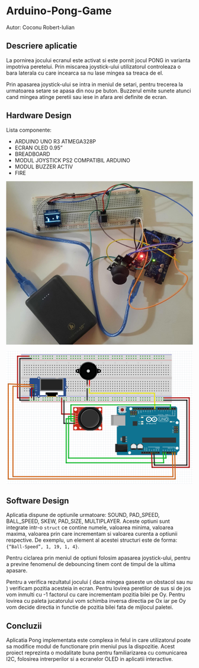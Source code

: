 # Arduino-Pong-Game

Autor: Coconu Robert-Iulian

## Descriere aplicatie
La pornirea jocului ecranul este activat si este pornit jocul PONG in varianta impotriva peretelui. Prin miscarea joystick-ului utilizatorul controleaza o bara laterala cu care incearca sa nu lase mingea sa treaca de el.

Prin apasarea joystick-ului se intra in meniul de setari, pentru trecerea la urmatoarea setare se apasa din nou pe buton. Buzzerul emite sunete atunci cand mingea atinge peretii sau iese in afara arei definite de ecran.

## Hardware Design
Lista componente:
- ARDUINO UNO R3 ATMEGA328P
- ECRAN OLED 0.95”
- BREADBOARD
- MODUL JOYSTICK PS2 COMPATIBIL ARDUINO
- MODUL BUZZER ACTIV
- FIRE

![project](https://github.com/kn1ghtfall/Arduino-Pong-Game/blob/main/circuit.png)

![circuit_diagram](https://github.com/kn1ghtfall/Arduino-Pong-Game/blob/main/pong_diagram.png)

## Software Design

Aplicatia dispune de optiunile urmatoare: SOUND, PAD_SPEED, BALL_SPEED, SKEW, PAD_SIZE, MULTIPLAYER. Aceste optiuni sunt integrate intr-o `struct` ce contine numele, valoarea minima, valoarea maxima, valoarea prin care incrementam si valoarea curenta a optiunii respective. De exemplu, un element al acestei structuri este de forma: `{“Ball-Speed”, 1, 19, 1, 4}`.

Pentru ciclarea prin meniul de optiuni folosim apasarea joystick-ului, pentru a previne fenomenul de debouncing tinem cont de timpul de la ultima apasare.

Pentru a verifica rezultatul jocului ( daca mingea gaseste un obstacol sau nu ) verificam pozitia acesteia in ecran. Pentru lovirea peretilor de sus si de jos vom inmulti cu -1 factorul cu care incrementam pozitia bilei pe Oy. Pentru lovirea cu paleta jucatorului vom schimba inversa directia pe Ox iar pe Oy vom decide directia in functie de pozitia bilei fata de mijlocul paletei.

## Concluzii

Aplicatia Pong implementata este complexa in felul in care utilizatorul poate sa modifice modul de functionare prin meniul pus la dispozitie. Acest proiect reprezinta o modalitate buna pentru familiarizarea cu comunicarea I2C, folosirea intrerperilor si a ecranelor OLED in aplicatii interactive.
